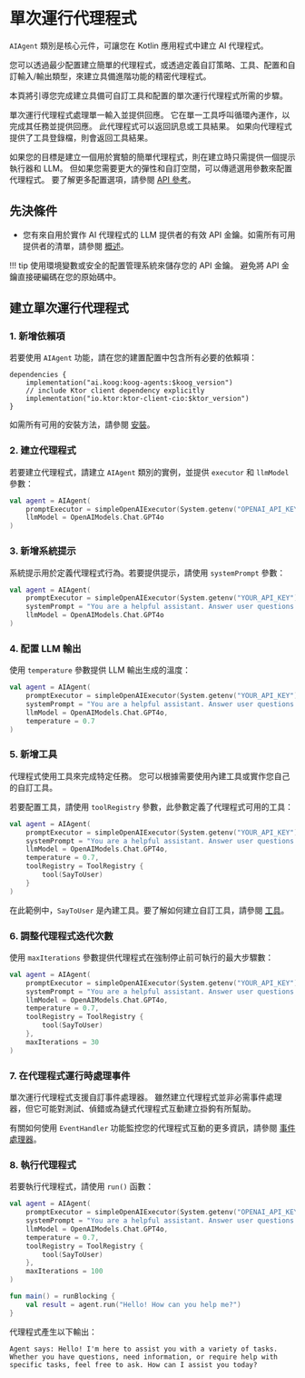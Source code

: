 # 單次運行代理程式

`AIAgent` 類別是核心元件，可讓您在 Kotlin 應用程式中建立 AI 代理程式。

您可以透過最少配置建立簡單的代理程式，或透過定義自訂策略、工具、配置和自訂輸入/輸出類型，來建立具備進階功能的精密代理程式。

本頁將引導您完成建立具備可自訂工具和配置的單次運行代理程式所需的步驟。

單次運行代理程式處理單一輸入並提供回應。
它在單一工具呼叫循環內運作，以完成其任務並提供回應。
此代理程式可以返回訊息或工具結果。
如果向代理程式提供了工具登錄檔，則會返回工具結果。

如果您的目標是建立一個用於實驗的簡單代理程式，則在建立時只需提供一個提示執行器和 LLM。
但如果您需要更大的彈性和自訂空間，可以傳遞選用參數來配置代理程式。
要了解更多配置選項，請參閱 [API 參考](https://api.koog.ai/agents/agents-core/ai.koog.agents.core.agent/-a-i-agent/-a-i-agent.html)。

## 先決條件

- 您有來自用於實作 AI 代理程式的 LLM 提供者的有效 API 金鑰。如需所有可用提供者的清單，請參閱 [概述](index.md)。

!!! tip
    使用環境變數或安全的配置管理系統來儲存您的 API 金鑰。
    避免將 API 金鑰直接硬編碼在您的原始碼中。

## 建立單次運行代理程式

### 1. 新增依賴項

若要使用 `AIAgent` 功能，請在您的建置配置中包含所有必要的依賴項：

```
dependencies {
    implementation("ai.koog:koog-agents:$koog_version")
    // include Ktor client dependency explicitly
    implementation("io.ktor:ktor-client-cio:$ktor_version")
}
```

如需所有可用的安裝方法，請參閱 [安裝](index.md#installation)。

### 2. 建立代理程式

若要建立代理程式，請建立 `AIAgent` 類別的實例，並提供 `executor` 和 `llmModel` 參數：

<!--- INCLUDE
import ai.koog.agents.core.agent.AIAgent
import ai.koog.prompt.executor.clients.openai.OpenAIModels
import ai.koog.prompt.executor.llms.all.simpleOpenAIExecutor
-->
```kotlin
val agent = AIAgent(
    promptExecutor = simpleOpenAIExecutor(System.getenv("OPENAI_API_KEY")),
    llmModel = OpenAIModels.Chat.GPT4o
)
```
<!--- KNIT example-single-run-01.kt -->

### 3. 新增系統提示

系統提示用於定義代理程式行為。若要提供提示，請使用 `systemPrompt` 參數：

<!--- INCLUDE
import ai.koog.agents.core.agent.AIAgent
import ai.koog.prompt.executor.clients.openai.OpenAIModels
import ai.koog.prompt.executor.llms.all.simpleOpenAIExecutor
-->
```kotlin
val agent = AIAgent(
    promptExecutor = simpleOpenAIExecutor(System.getenv("YOUR_API_KEY")),
    systemPrompt = "You are a helpful assistant. Answer user questions concisely.",
    llmModel = OpenAIModels.Chat.GPT4o
)
```
<!--- KNIT example-single-run-02.kt -->

### 4. 配置 LLM 輸出

使用 `temperature` 參數提供 LLM 輸出生成的溫度：

<!--- INCLUDE
import ai.koog.agents.core.agent.AIAgent
import ai.koog.prompt.executor.clients.openai.OpenAIModels
import ai.koog.prompt.executor.llms.all.simpleOpenAIExecutor
-->
```kotlin
val agent = AIAgent(
    promptExecutor = simpleOpenAIExecutor(System.getenv("YOUR_API_KEY")),
    systemPrompt = "You are a helpful assistant. Answer user questions concisely.",
    llmModel = OpenAIModels.Chat.GPT4o,
    temperature = 0.7
)
```
<!--- KNIT example-single-run-03.kt -->

### 5. 新增工具

代理程式使用工具來完成特定任務。
您可以根據需要使用內建工具或實作您自己的自訂工具。

若要配置工具，請使用 `toolRegistry` 參數，此參數定義了代理程式可用的工具：

<!--- INCLUDE
import ai.koog.agents.core.agent.AIAgent
import ai.koog.agents.core.tools.ToolRegistry
import ai.koog.agents.ext.tool.SayToUser
import ai.koog.prompt.executor.clients.openai.OpenAIModels
import ai.koog.prompt.executor.llms.all.simpleOpenAIExecutor
-->
```kotlin
val agent = AIAgent(
    promptExecutor = simpleOpenAIExecutor(System.getenv("YOUR_API_KEY")),
    systemPrompt = "You are a helpful assistant. Answer user questions concisely.",
    llmModel = OpenAIModels.Chat.GPT4o,
    temperature = 0.7,
    toolRegistry = ToolRegistry {
        tool(SayToUser)
    }
)
```
<!--- KNIT example-single-run-04.kt -->
在此範例中，`SayToUser` 是內建工具。要了解如何建立自訂工具，請參閱 [工具](tools-overview.md)。

### 6. 調整代理程式迭代次數

使用 `maxIterations` 參數提供代理程式在強制停止前可執行的最大步驟數：

<!--- INCLUDE
import ai.koog.agents.core.agent.AIAgent
import ai.koog.agents.core.tools.ToolRegistry
import ai.koog.agents.ext.tool.SayToUser
import ai.koog.prompt.executor.clients.openai.OpenAIModels
import ai.koog.prompt.executor.llms.all.simpleOpenAIExecutor
-->
```kotlin
val agent = AIAgent(
    promptExecutor = simpleOpenAIExecutor(System.getenv("YOUR_API_KEY")),
    systemPrompt = "You are a helpful assistant. Answer user questions concisely.",
    llmModel = OpenAIModels.Chat.GPT4o,
    temperature = 0.7,
    toolRegistry = ToolRegistry {
        tool(SayToUser)
    },
    maxIterations = 30
)
```
<!--- KNIT example-single-run-05.kt -->

### 7. 在代理程式運行時處理事件

單次運行代理程式支援自訂事件處理器。
雖然建立代理程式並非必需事件處理器，但它可能對測試、偵錯或為鏈式代理程式互動建立掛鉤有所幫助。

有關如何使用 `EventHandler` 功能監控您的代理程式互動的更多資訊，請參閱 [事件處理器](agent-event-handlers.md)。

### 8. 執行代理程式

若要執行代理程式，請使用 `run()` 函數：

<!--- INCLUDE
import ai.koog.agents.core.agent.AIAgent
import ai.koog.agents.core.tools.ToolRegistry
import ai.koog.agents.ext.tool.SayToUser
import ai.koog.prompt.executor.clients.openai.OpenAIModels
import ai.koog.prompt.executor.llms.all.simpleOpenAIExecutor
import kotlinx.coroutines.runBlocking
-->
```kotlin
val agent = AIAgent(
    promptExecutor = simpleOpenAIExecutor(System.getenv("OPENAI_API_KEY")),
    systemPrompt = "You are a helpful assistant. Answer user questions concisely.",
    llmModel = OpenAIModels.Chat.GPT4o,
    temperature = 0.7,
    toolRegistry = ToolRegistry {
        tool(SayToUser)
    },
    maxIterations = 100
)

fun main() = runBlocking {
    val result = agent.run("Hello! How can you help me?")
}
```
<!--- KNIT example-single-run-06.kt -->

代理程式產生以下輸出：

```
Agent says: Hello! I'm here to assist you with a variety of tasks. Whether you have questions, need information, or require help with specific tasks, feel free to ask. How can I assist you today?